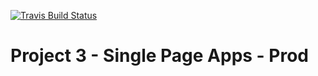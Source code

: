 [![Travis Build Status](https://img.shields.io/travis/weejh/project3-spa-production.svg)](https://travis-ci.org/weejh/project3-spa-production)

# Project 3 - Single Page Apps - Prod
